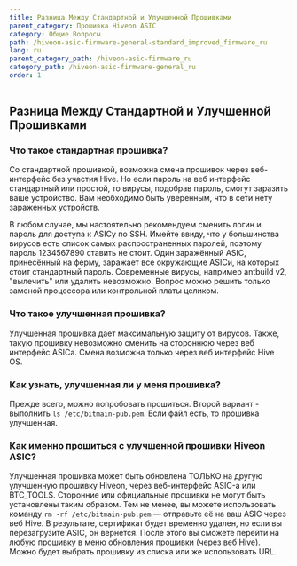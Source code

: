 ```yaml
---
title: Разница Между Стандартной и Улучшенной Прошивками
parent_category: Прошивка Hiveon ASIC
category: Общие Вопросы
path: /hiveon-asic-firmware-general-standard_improved_firmware_ru
lang: ru
parent_category_path: /hiveon-asic-firmware_ru
category_path: /hiveon-asic-firmware-general_ru
order: 1
---
```


## Разница Между Стандартной и Улучшенной Прошивками
### Что такое стандартная прошивка?
Со стандартной прошивкой, возможна смена прошивок через веб-интерфейс без участия Hive. Но если пароль на веб интерфейс стандартный или простой, то вирусы, подобрав пароль, смогут заразить ваше устройство. Вам необходимо быть уверенным, что в сети нету зараженных устройств.

В любом случае, мы настоятельно рекомендуем сменить логин и пароль для доступа к ASICу по SSH. Имейте ввиду, что у большинства вирусов есть список самых распространенных паролей, поэтому пароль 1234567890 ставить не стоит. Один заражённый ASIC, принесённый на ферму, заражает все окружающие ASICи, на которых стоит стандартный пароль. Современные вирусы, например antbuild v2, "вылечить" или удалить невозможно. Вопрос можно решить только заменой процессора или контрольной платы целиком.

### Что такое улучшенная прошивка?
Улучшенная прошивка дает максимальную защиту от вирусов. Также, такую прошивку невозможно сменить на стороннюю через веб интерфейс ASICа. Смена возможна только через веб интерфейс Hive OS.

### Как узнать, улучшенная ли у меня прошивка?
Прежде всего, можно попробовать прошиться. Второй вариант - выполнить `ls /etc/bitmain-pub.pem`. Если файл есть, то прошивка улучшенная.

### Как именно прошиться с улучшенной прошивки Hiveon ASIC?
Улучшенная прошивка может быть обновлена ТОЛЬКО на другую улучшенную прошивку Hiveon, через веб-интерфейс ASIC-а или BTC_TOOLS. Сторонние или официальные прошивки не могут быть установлены таким образом. Тем не менее, вы можете использовать команду `rm -rf /etc/bitmain-pub.pem` — отправьте её на ваш ASIC через веб Hive. В результате, сертификат будет временно удален, но если вы перезагрузите ASIC, он вернется. После этого вы сможете перейти на любую прошивку в меню обновления прошивки (через веб Hive). Можно будет выбрать прошивку из списка или же использовать URL.
